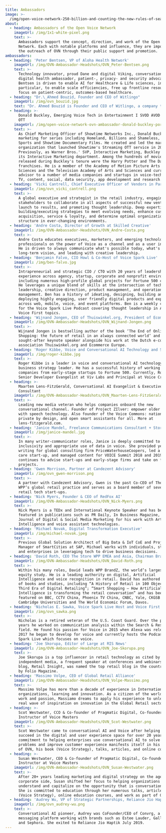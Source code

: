 ```yaml
---
title: Ambassadors
image: >-
  /img/open-voice-network-250-billion-and-counting-the-new-rules-of-search-by-voice-ovn-blog.jpg
about:
  - heading: Ambassadors of the Open Voice Network
    imageUrl: /img/1x1-white-pixel.png
    text: >-
      Ambassadors support the concept, direction, and work of the Open Voice
      Network. Each with notable platforms and influence, they are important to
      the outreach of OVN through their public support and promotion.
ambassadors:
  - heading: 'Peter Bentsen, VP of Aloha Health Network'
    imageUrl: /img/OVN-Ambassador-Headshots/OVN_Peter-Bentsen.png
    text: >-
      Technology innovator, proud Dane and digital Viking, conversational AI and
      digital health ambassador, patient-, privacy- and security advocate; Peter
      Bentsen is driven to enable AI for Healthcare & Life sciences, in
      particular, to enable scale efficiencies, free up frontline resources to
      focus on patient-centric, outcomes-based healthcare.
  - heading: "Dr.\_Ahmed Bouzid, Founder and CEO of Witlingo"
    imageUrl: /img/ovn_bouzid.jpg
    text: "Dr. Ahmed Bouzid is Founder and CEO of Witlingo, a company that builds tools for publishing Voice First experiences, such as Alexa skills, Google actions, Bixby Capsules, Microcasts, and Audio streams. Prior to Witlingo, Dr. Bouzid was Head of Product at Amazon Alexa and VP of Product at Genesys. \_Dr. Bouzid is also an Editor at The Social Epistemology Review and Reply Collective and a contributing author at Opus Research. \_He holds 12 patents in Human Language Technology and was recognized as a “Speech Luminary” by Speech Technology Magazine and among the Top 11 Speech Technologists by Voicebot.ai."
  - heading: >-
      Donald Buckley, Emerging Voice Tech in Entertainment I SVOD AVOD CTV PVOD
      OTT
    imageUrl: /img/open-voice-network-ovn-ambassador-donald-buckley-portrait.jpg
    text: >-
      As Chief Marketing Officer of Showtime Networks Inc., Donald Buckley led
      marketing for series including Homeland, Billions and Shameless, Showtime
      Sports and Showtime Documentary Films. He created and led the marketing
      organization that launched Showtime's Streaming OTT service in 2015.
      Previously, as Warner Bros.' SVP, Interactive Marketing, Buckley founded
      its Interactive Marketing department. Among the hundreds of movies
      released during Buckley's tenure were the Harry Potter and The Dark Knight
      franchises. He is a member of the Academy of Motion Picture Arts and
      Sciences and the Television Academy of Arts and Sciences and currently
      advisor to a number of media companies and startups in voice-tech, gaming,
      TV, content, social, data security, app development and research.
  - heading: 'Vicki Cantrell, Chief Executive Officer of Vendors in Partnership'
    imageUrl: /img/ovn_vicki_cantrell.png
    text: >-
      A global executive and strategist in the retail industry, engaging
      stakeholders to collaborate in all aspects of successful new ventures from
      launch to results, and promoting thought leadership. Deep expertise in
      building/executing strategies to meet evolving needs, enhance customer
      acquisition, service & loyalty, and determine optimal organizational
      structure in ever-changing environments.
  - heading: 'Andre Costa, Director of Growth at Skilled Creative'
    imageUrl: /img/OVN-Ambassador-Headshots/OVN_Andre-Costa.png
    text: >-
      Andre Costa educates executives, marketers, and emerging technology
      professionals on the power of Voice as a channel and as a user interface.
      He is driven to always communicate what's possible today, what's the
      long-term vision, and leading with creative leadership.
  - heading: 'Benjamin Falvo, CIO Howl & Co-Host of Voice Spark Live'
    imageUrl: /img/ben-falvo.jpg
    text: >-
      Intrapreneurial and strategic CIO / CTO with 20 years of leadership
      experience across agency, startup, corporate and nonprofit environments,
      including numerous high-profile global projects for Fortune 500 clients.
      He leverages a unique blend of skills at the intersection of technical
      leadership, creative direction, product management, and operations
      management. Ben has a history of ideating, designing, building and
      deploying highly engaging, user friendly digital products and experiences
      across web, mobile, voice, and event platforms. Ben is a weekly co-host
      for the Voice Spark Live Podcast covering thought leadership in AI and
      Voice First topics.
  - heading: 'Wijnand Jongen, CEO of Thuiswinkel.org, President of Ecommerce Europe'
    imageUrl: /img/OVN-Ambassador-Headshots/OVN_Wijnand-Jongen.png
    text: >-
      Wijnand Jongen is bestselling author of the book ‘The End of Online
      Shopping: the future of retail in an always connected world’ and highly
      sought-after keynote speaker alongside his work at the Dutch e-commerce
      association Thuiswinkel.org and Ecommerce Europe.
  - heading: 'Roger Kibbe, Voice and Conversational AI Technology and Strategy Leader'
    imageUrl: /img/roger-kibbe.jpg
    text: >-
      Roger Kibbe is a leader in voice and conversational AI technology and a
      business strategy leader. He has a successful history of working with
      companies from early-stage startups to Fortune 500. Currently, Roger is
      Senior Developer Evangelist at Viv Labs and Principal at Voice Craft.
  - heading: >-
      Maarten Lens-FitzGerald, Conversational AI Evangelist & Executive
      Consultant
    imageUrl: /img/OVN-Ambassador-Headshots/OVN_Maarten-Lens-FitzGerald.png
    text: >-
      Leading new media veteran who helps companies onboard the new
      conversational channel. Founder of Project ZIlver: empower older adults
      with speech technology. Also founder of the Voice Commons: national,
      private by design, and open smart assistants for all. More at
      lens-fitzgerald.com.
  - heading: 'Janice Mandel, Freelance Communications Consultant + Storyteller'
    imageUrl: /img/janice-mandel.jpg
    text: >-
      In many writer-communicator roles, Janice is deeply committed to
      inclusivity and appropriate use of data in voice. She provided years of
      writing for global consulting firm PriceWaterhouseCoopers, led a health
      care start-up, and managed content for VOICE Summit 2018 and 2019. She
      continues to advise start-ups and early-stage firms and take on freelance
      projects.
  - heading: 'Gwen Morrison, Partner at Candezent Advisory'
    imageUrl: /img/ovn_gwen-morrison.png
    text: >-
      A partner with Candezent Advisory, Gwen is the past Co-CEO of The Store,
      WPP’s global retail practice and serves as a board member of several
      retail tech start-ups. 
  - heading: 'Nick Myers, Founder & CEO of RedFox AI'
    imageUrl: /img/OVN-Ambassador-Headshots/OVN_Nick-Myers.png
    text: >-
      Nick Myers is a TEDx and International Keynote Speaker and has been
      featured in publications such as PR Daily, In Business Magazine, and the
      Journal of Digital & Social Media Marketing for his work with Artificial
      Intelligence and voice assistant technologies.
  - heading: 'Michael Novak, Digital Transformation Executive'
    imageUrl: /img/michael-novak.jpeg
    text: >-
      Previous Global Solution Architect of Big Data & IoT CoE and Project
      Manager of SmartCities at SAP, Michael works with individuals, startups
      and enterprises in leveraging tech to drive business decisions. 
  - heading: 'David Roth, CEO The Store WPP EMEA and Asia, Chairman BrandZ and BAV Group'
    imageUrl: /img/OVN-Ambassador-Headshots/OVN_David-Roth.png
    text: >-
      Within his many roles, David leads WPP BrandZ, the world’s largest brand
      equity study. He is a leading authority on digital, Artificial
      Intelligence and voice recognition in retail. David has authored a number
      of books and studies, including “A History of Retail in 100 Objects”; “The
      Third Era of Digital Retailing”; “Smart Shopping – How Artificial
      Intelligence is transforming the retail conversation” and has been
      featured on BBC, CCTV China, Phoenix TV China, CNBC, Yale, CKGSB and
      Cambridge Universities and The World Economic Forum, Davos.
  - heading: 'Nicholas E. Sawka, Voice Spark Live Host and Voice First Influencer'
    imageUrl: /img/ovn_sawka.png
    text: >-
      Nicholas is a retired veteran of the U.S. Coast Guard. Over the past 12
      years he worked on communication analysis within the Search & Rescue
      field. He found his passion for Voice in 2015 when Alexa was released. In
      2017 he began to develop for voice and currently hosts the Podcast Voice
      Spark Live which focuses on voice.
  - heading: 'Joe Skorupa, Editor of Large at RIS News'
    imageUrl: /img/OVN-Ambassador-Headshots/OVN_Joe-Skorupa.png
    text: >-
      Joe Skorupa is a top influencer in retail technology as cited by
      independent media, a frequent speaker at conferences and webinars, and his
      blog, Retail Insight, was named the top retail blog in the country in 2019
      by Folio Magazine.
  - heading: 'Massimo Volpe, CEO of Global Retail Alliance'
    imageUrl: /img/OVN-Ambassador-Headshots/OVN_Volpe-Massimo.png
    text: >-
      Massimo Volpe has more than a decade of experience in International Retail
      organizations, learning and innovation. As a citizen of the world, for
      work and passion, Massiamo dreams to apply his experience to unleash a
      real wave of inspiration on innovation in the Global Retail sector.
  - heading: >-
      Scot Westwater, CCO & Co-founder of Pragmatic Digital, Co-founder &
      Instructor of Voice Masters
    imageUrl: /img/OVN-Ambassador-Headshots/OVN_Scot-Westwater.png
    text: >-
      Scot Westwater came to conversational AI and Voice after helping clients
      succeed in the digital and user experience space for over 20 years. His
      commitment to helping enterprises use conversational AI to solve business
      problems and improve customer experience manifests itself in his support
      of OVN, his book (Voice Strategy), talks, articles, and online courses.
  - heading: >-
      Susan Westwater, CEO & Co-founder of Pragmatic Digital, Co-founder of
      Instructor at Voice Masters
    imageUrl: /img/OVN-Ambassador-Headshots/OVN_Susan-Westwater.png
    text: >-
      After 20+ years leading marketing and digital strategy on the agency and
      corporate side, Susan shifted her focus to helping organizations
      understand and capitalize on the opportunity that is conversational AI.
      She is committed to education through her numerous talks, articles, book
      (Voice Strategy), online education courses, and work as part of OVN.
  - heading: 'Audrey Wu, VP of Strategic Partnerships, Reliance Jio Haptik'
    imageUrl: /img/ovn_audrey-wu.png
    text: >-
      Conversational AI pioneer, Audrey was CoFounder/CEO of Convrg, a voice and
      messaging platform working with brands such as Estee Lauder, Gallo Wines
      and Sephora. She exited to Reliance Jio Haptik July 2019.
---
```


